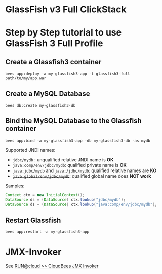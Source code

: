 # GlassFish v3 Full ClickStack

# Step by Step tutorial to use GlassFish 3 Full Profile


## Create a Glassfish3 container

```
bees app:deploy -a my-glassfish3-app -t glassfish3-full path/to/my/app.war
```


## Create a MySQL Database

```
bees db:create my-glassfish3-db
```

## Bind the MySQL Database to the Glassfish container

```
bees app:bind -a my-glassfish3-app -db my-glassfish3-db -as mydb
```

Supported JNDI names:

 * `jdbc/mydb` : unqualified relative JNDI name is **OK**
 * `java:comp/env/jdbc/mydb`: qualified private name is **OK**
 * <del><code>java:jdbc/mydb</code></del> and <del><code>java:/jdbc/mydb</code></del>: qualified relative names are **KO**
 * <del><code>java:global/env/jdbc/mydb</code></del>: qualified global name does **NOT work**

Samples:

```java
Context ctx = new InitialContext();
DataSource ds = (DataSource) ctx.lookup("jdbc/mydb");
DataSource ds = (DataSource) ctx.lookup("java:comp/env/jdbc/mydb");
```

## Restart Glassfish

```
bees app:restart -a my-glassfish3-app
```

# JMX-Invoker

See [RUN@cloud >> CloudBees JMX Invoker](https://developer.cloudbees.com/bin/view/RUN/CloudBees_JMX_Invoker)
